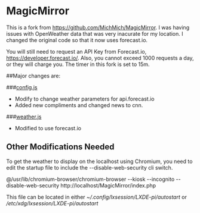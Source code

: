 MagicMirror
===========
This is a fork from https://github.com/MichMich/MagicMirror. I was having issues with OpenWeather data that was very inacurate for my location. I changed the original code so that it now uses forecast.io.

You will still need to request an API Key from Forecast.io, https://developer.forecast.io/. Also, you cannot exceed 1000 requests a day, or they will charge you. The timer in this fork is set to 15m.

##Major changes are:

###[config.js](js/config.js)

- Modify to change weather parameters for api.forecast.io
- Added new compliments and changed news to cnn.

###[weather.js](js/weather/weather.js)

- Modified to use forecast.io

## Other Modifications Needed
To get the weather to display on the localhost using Chromium, you need to edit the startup file to include the --disable-web-security cli switch.

@/usr/lib/chromium-browser/chromium-browser --kiosk --incognito --disable-web-security  http://localhost/MagicMirror/index.php

This file can be located in either *~/.config/lxsession/LXDE-pi/autostart* or */etc/xdg/lxsession/LXDE-pi/autostart*
